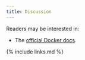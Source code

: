 ```yaml
---
title: Discussion
---
```


Readers may be interested in:

* The [official Docker docs](https://docs.docker.com/). 

{% include links.md %}
